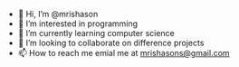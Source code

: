 - 👋 Hi, I’m @mrishason
- 👀 I’m interested in programming
- 🌱 I’m currently learning computer science
- 💞️ I’m looking to collaborate on difference projects
- 📫 How to reach me emial me at mrishasons@gmail.com 

<!---
mrishason/mrishason is a ✨ special ✨ repository because its `README.md` (this file) appears on your GitHub profile.
You can click the Preview link to take a look at your changes.
--->
